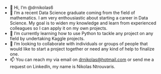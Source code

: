 - 👋 Hi, I’m @drnikolas6
- 👀 I’m a recent Data Science graduate coming from the field of mathematics. I am very enthousiastic about starting a career in Data Science.
      My goal is to widen my knowledge and learn from experienced colleagues so I can apply it on my own projects.
- 🌱 I’m currently learning how to use Python to tackle any project on any field by undertaking Kaggle projects.
- 💞️ I’m looking to collaborate with individuals or groups of people that would like to start a project together or need any kind of help to finalize one.
- 📫 You can reach my via email on drnikolas@hotmail.com or send me a request on LinkedIn, my name is Nikolas Ntrouvaris.

<!---
drnikolas6/drnikolas6 is a ✨ special ✨ repository because its `README.md` (this file) appears on your GitHub profile.
You can click the Preview link to take a look at your changes.
--->
